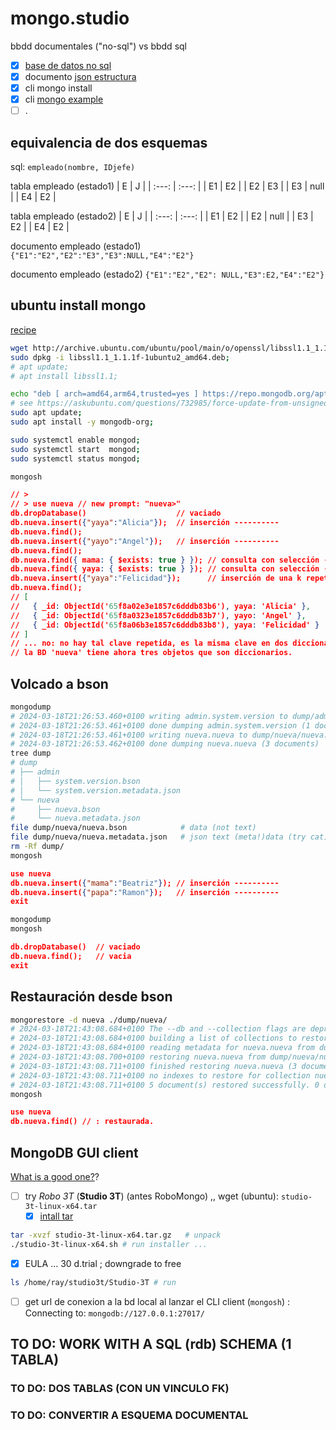 # mongo.studio

 bbdd documentales ("no-sql") vs bbdd sql

- [X] [base de datos no sql](https://es.wikipedia.org/wiki/NoSQL)
- [x] documento [json estructura](https://www.mclibre.org/consultar/informatica/lecciones/formato-json.html)
- [X] cli mongo install
- [X] cli [mongo example](https://www.digitalocean.com/community/tutorials/how-to-use-the-mongodb-shell)
- [ ] .

## equivalencia de dos esquemas

sql: `empleado(nombre, IDjefe)`

tabla empleado (estado1)
|   E   |   J   |
| :---: | :---: |
|  E1   |  E2   |
|  E2   |  E3   |
|  E3   | null  |
|  E4   |  E2   |

tabla empleado (estado2)
|   E   |   J   |
| :---: | :---: |
|  E1   |  E2   |
|  E2   | null  |
|  E3   |  E2   |
|  E4   |  E2   |

documento empleado (estado1)
`{"E1":"E2","E2":"E3","E3":NULL,"E4":"E2"}`

documento empleado (estado2)
`{"E1":"E2","E2": NULL,"E3":E2,"E4":"E2"}`

## ubuntu install mongo

[recipe](https://blog.stackademic.com/mongodb-cluster-setup-on-ubuntu-23-04-x64-223193fcdb5e)

```sh
wget http://archive.ubuntu.com/ubuntu/pool/main/o/openssl/libssl1.1_1.1.1f-1ubuntu2_amd64.deb;
sudo dpkg -i libssl1.1_1.1.1f-1ubuntu2_amd64.deb;
# apt update;
# apt install libssl1.1;

echo "deb [ arch=amd64,arm64,trusted=yes ] https://repo.mongodb.org/apt/ubuntu focal/mongodb-org/6.0 multiverse" | sudo tee /etc/apt/sources.list.d/mongodb-org-6.0.list;
# see https://askubuntu.com/questions/732985/force-update-from-unsigned-repository
sudo apt update;
sudo apt install -y mongodb-org;

sudo systemctl enable mongod;
sudo systemctl start  mongod;
sudo systemctl status mongod;

mongosh
```

```json
// > 
// > use nueva // new prompt: "nueva>"
db.dropDatabase()                    // vaciado 
db.nueva.insert({"yaya":"Alicia"});  // inserción ----------
db.nueva.find();
db.nueva.insert({"yayo":"Angel"});   // inserción ----------
db.nueva.find();
db.nueva.find({ mama: { $exists: true } }); // consulta con selección ----------
db.nueva.find({ yaya: { $exists: true } }); // consulta con selección ----------
db.nueva.insert({"yaya":"Felicidad"});      // inserción de una k repetida ? ----------
db.nueva.find();
// [
//   { _id: ObjectId('65f8a02e3e1857c6dddb83b6'), yaya: 'Alicia' },
//   { _id: ObjectId('65f8a0323e1857c6dddb83b7'), yayo: 'Angel' },
//   { _id: ObjectId('65f8a06b3e1857c6dddb83b8'), yaya: 'Felicidad' }
// ]
// ... no: no hay tal clave repetida, es la misma clave en dos diccionarios distintos.
// la BD 'nueva' tiene ahora tres objetos que son diccionarios.
```

## Volcado a bson

```bash
mongodump
# 2024-03-18T21:26:53.460+0100 writing admin.system.version to dump/admin/system.version.bson
# 2024-03-18T21:26:53.461+0100 done dumping admin.system.version (1 document)
# 2024-03-18T21:26:53.461+0100 writing nueva.nueva to dump/nueva/nueva.bson
# 2024-03-18T21:26:53.462+0100 done dumping nueva.nueva (3 documents)
tree dump
# dump
# ├── admin
# │   ├── system.version.bson
# │   └── system.version.metadata.json
# └── nueva
#     ├── nueva.bson
#     └── nueva.metadata.json
file dump/nueva/nueva.bson            # data (not text)
file dump/nueva/nueva.metadata.json   # json text (meta!)data (try cat)
rm -Rf dump/
mongosh
```

```json
use nueva
db.nueva.insert({"mama":"Beatriz"}); // inserción ----------
db.nueva.insert({"papa":"Ramon"});   // inserción ----------
exit
```

```bash
mongodump
mongosh
```

```json
db.dropDatabase()  // vaciado 
db.nueva.find();   // vacia
exit
```

## Restauración desde bson

```bash
mongorestore -d nueva ./dump/nueva/
# 2024-03-18T21:43:08.684+0100 The --db and --collection flags are deprecated for this use-case; please use --nsInclude instead, i.e. with --nsInclude=${DATABASE}.${COLLECTION}
# 2024-03-18T21:43:08.684+0100 building a list of collections to restore from dump/nueva dir
# 2024-03-18T21:43:08.684+0100 reading metadata for nueva.nueva from dump/nueva/nueva.metadata.json
# 2024-03-18T21:43:08.700+0100 restoring nueva.nueva from dump/nueva/nueva.bson
# 2024-03-18T21:43:08.711+0100 finished restoring nueva.nueva (3 documents, 0 failures)
# 2024-03-18T21:43:08.711+0100 no indexes to restore for collection nueva.nueva
# 2024-03-18T21:43:08.711+0100 5 document(s) restored successfully. 0 document(s) failed to restore.
mongosh
```

```json
use nueva
db.nueva.find() // : restaurada.
```

## MongoDB GUI client

[What is a good one?](https://askubuntu.com/questions/196136/what-is-a-good-mongodb-gui-client)?

- [ ] try *Robo 3T* (**Studio 3T**) (antes RoboMongo) ,, wget (ubuntu): `studio-3t-linux-x64.tar`
  - [X] [intall tar](https://studio3t.com/knowledge-base/articles/how-to-install-studio-3t-on-linux/)
  
```sh
tar -xvzf studio-3t-linux-x64.tar.gz   # unpack
./studio-3t-linux-x64.sh # run installer ...
```  
- [X] EULA ... 30 d.trial ; downgrade to free

```sh
ls /home/ray/studio3t/Studio-3T # run
```

- [ ] get url de conexion a la bd local al lanzar el CLI client (`mongosh`) :
Connecting to: `mongodb://127.0.0.1:27017/`

## TO DO: WORK WITH A SQL (rdb) SCHEMA (1 TABLA)

### TO DO: DOS TABLAS (CON UN VINCULO FK)

### TO DO: CONVERTIR A ESQUEMA DOCUMENTAL

